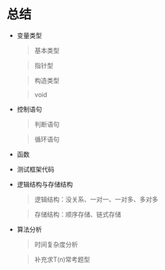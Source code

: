 # 总结

- 变量类型

  > 基本类型

  > 指针型

  > 构造类型

  > void

- 控制语句

  > 判断语句

  > 循环语句

- 函数

- 测试框架代码

- 逻辑结构与存储结构
  > 逻辑结构：没关系、一对一、一对多、多对多

  > 存储结构：顺序存储、链式存储

- 算法分析
  > 时间复杂度分析
  
  > 补充求T(n)常考题型

